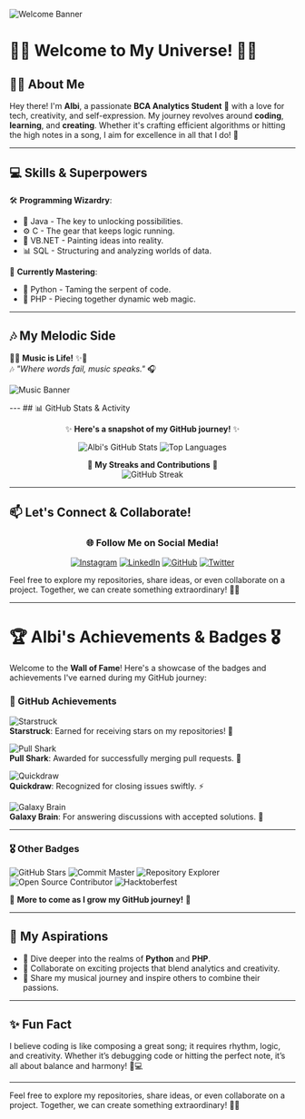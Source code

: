 ![Welcome Banner](https://media.giphy.com/media/f3iwJFOVOwuy7K6FFw/giphy.gif)
# 🌟✨ Welcome to My Universe! 🌌✨

## 👩‍🎓 About Me
Hey there! I'm **Albi**, a passionate **BCA Analytics Student** 🚀 with a love for tech, creativity, and self-expression. My journey revolves around **coding**, **learning**, and **creating**. Whether it's crafting efficient algorithms or hitting the high notes in a song, I aim for excellence in all that I do! 🌟

---

## 💻 Skills & Superpowers
🛠️ **Programming Wizardry**:
- 🔑 Java - The key to unlocking possibilities.
- ⚙️ C - The gear that keeps logic running.
- 🎨 VB.NET - Painting ideas into reality.
- 📊 SQL - Structuring and analyzing worlds of data.

🧠 **Currently Mastering**:
- 🐍 Python - Taming the serpent of code.
- 🧩 PHP - Piecing together dynamic web magic.

---

## 🎶 My Melodic Side
🎵✨ **Music is Life!** ✨🎤  
🎶 *"Where words fail, music speaks."* 🎧  
</div>

![Music Banner](https://media.giphy.com/media/5T06ftUe2U9u7zOX5E/giphy.gif)
</div>
---
## 📊 GitHub Stats & Activity
<div align="center">

✨ **Here's a snapshot of my GitHub journey!** ✨

![Albi's GitHub Stats](https://github-readme-stats.vercel.app/api?username=Albi-10git&show_icons=true&theme=radical&hide=stars&count_private=true)
![Top Languages](https://github-readme-stats.vercel.app/api/top-langs/?username=Albi-10git&layout=compact&theme=radical)

🌟 **My Streaks and Contributions** 🌟  
![GitHub Streak](https://github-readme-streak-stats.herokuapp.com/?user=Albi-10git&theme=radical)

</div>

---

## 📫 Let's Connect & Collaborate!
<div align="center">

### 🌐 **Follow Me on Social Media!**

[![Instagram](https://img.shields.io/badge/Instagram-E4405F?style=for-the-badge&logo=instagram&logoColor=white)](https://www.instagram.com/YourInstagramHandle)
[![LinkedIn](https://img.shields.io/badge/LinkedIn-0077B5?style=for-the-badge&logo=linkedin&logoColor=white)](https://www.linkedin.com/in/YourLinkedInHandle)
[![GitHub](https://img.shields.io/badge/GitHub-181717?style=for-the-badge&logo=github&logoColor=white)](https://github.com/Albi-10git)
[![Twitter](https://img.shields.io/badge/Twitter-1DA1F2?style=for-the-badge&logo=twitter&logoColor=white)](https://twitter.com/YourTwitterHandle)

</div>

Feel free to explore my repositories, share ideas, or even collaborate on a project. Together, we can create something extraordinary! 🚀✨

---

# 🏆 Albi's Achievements & Badges 🎖️

Welcome to the **Wall of Fame**! Here's a showcase of the badges and achievements I've earned during my GitHub journey:



### **🌟 GitHub Achievements**

![Starstruck](https://github.githubassets.com/images/modules/profile/achievements/starstruck-default.png)  
**Starstruck**: Earned for receiving stars on my repositories! 🌟

![Pull Shark](https://github.githubassets.com/images/modules/profile/achievements/pull-shark-default.png)  
**Pull Shark**: Awarded for successfully merging pull requests. 🦈

![Quickdraw](https://github.githubassets.com/images/modules/profile/achievements/quickdraw-default.png)  
**Quickdraw**: Recognized for closing issues swiftly. ⚡

![Galaxy Brain](https://github.githubassets.com/images/modules/profile/achievements/galaxy-brain-default.png)  
**Galaxy Brain**: For answering discussions with accepted solutions. 🌌

---

### **🎖️ Other Badges**

![GitHub Stars](https://img.shields.io/badge/⭐_GitHub_Stars-10-yellow?style=for-the-badge)
![Commit Master](https://img.shields.io/badge/Commit_Master-500+_Commits-blue?style=for-the-badge)
![Repository Explorer](https://img.shields.io/badge/Repository_Explorer-20+_Repos-purple?style=for-the-badge)
![Open Source Contributor](https://img.shields.io/badge/Open_Source-Contributor-brightgreen?style=for-the-badge)
![Hacktoberfest](https://img.shields.io/badge/Hacktoberfest-2025-orange?style=for-the-badge)

🌟 **More to come as I grow my GitHub journey!** 🌟
</div>

---



## 🌟 My Aspirations
- 🌱 Dive deeper into the realms of **Python** and **PHP**.
- 🤝 Collaborate on exciting projects that blend analytics and creativity.
- 🎤 Share my musical journey and inspire others to combine their passions.

---

## ✨ Fun Fact
I believe coding is like composing a great song; it requires rhythm, logic, and creativity. Whether it’s debugging code or hitting the perfect note, it’s all about balance and harmony! 🎼💻

---




Feel free to explore my repositories, share ideas, or even collaborate on a project. Together, we can create something extraordinary! 🚀✨

